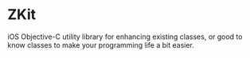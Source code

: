 ZKit
====

iOS Objective-C utility library for enhancing existing classes, or good to know classes to make your programming life a bit easier.
